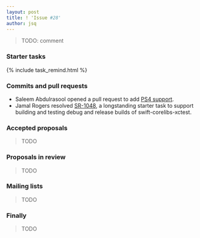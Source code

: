 ```yaml
---
layout: post
title: ! 'Issue #28'
author: jsq
---
```


> TODO: comment

<!--excerpt-->

### Starter tasks

{% include task_remind.html %}

### Commits and pull requests

* Saleem Abdulrasool opened a pull request to add [PS4 support](https://github.com/apple/swift/pull/3221).
* Jamal Rogers resolved [SR-1048](https://bugs.swift.org/browse/SR-1048), a longstanding starter task to support building and testing debug and release builds of swift-corelibs-xctest.

### Accepted proposals

> TODO

### Proposals in review

> TODO

### Mailing lists

> TODO

### Finally

> TODO
